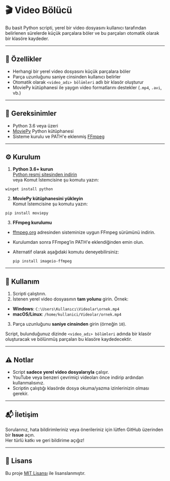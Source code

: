 # 🎬 Video Bölücü

Bu basit Python scripti, yerel bir video dosyasını kullanıcı tarafından belirlenen sürelerde küçük parçalara böler ve bu parçaları otomatik olarak bir klasöre kaydeder.

---

## 🚀 Özellikler

- Herhangi bir yerel video dosyasını küçük parçalara böler
- Parça uzunluğunu saniye cinsinden kullanıcı belirler
- Otomatik olarak `<video_adı> bölümleri` adlı bir klasör oluşturur
- MoviePy kütüphanesi ile yaygın video formatlarını destekler (`.mp4`, `.avi`, vb.)

---

## 🧰 Gereksinimler

- Python 3.6 veya üzeri
- [MoviePy](https://zulko.github.io/moviepy/) Python kütüphanesi
- Sisteme kurulu ve PATH'e eklenmiş [FFmpeg](https://ffmpeg.org/)

---

## ⚙️ Kurulum

1. **Python 3.6+ kurun**  
   [Python resmi sitesinden indirin](https://www.python.org/downloads/)  
   veya Komut İstemcisine şu komutu yazın:

```
winget install python
```

2. **MoviePy kütüphanesini yükleyin**  
   Komut İstemcisine şu komutu yazın:

```
pip install moviepy
```

3. **FFmpeg kurulumu**

- [ffmpeg.org](https://ffmpeg.org/) adresinden sisteminize uygun FFmpeg sürümünü indirin.
- Kurulumdan sonra FFmpeg’in PATH'e eklendiğinden emin olun.
- Alternatif olarak aşağıdaki komutu deneyebilirsiniz:

  ```
  pip install imageio-ffmpeg
  ```

---

## 🧪 Kullanım

1. Scripti çalıştırın.
2. İstenen yerel video dosyasının **tam yolunu** girin. Örnek:

- **Windows**: `C:\Users\Kullanıcı\Videolar\ornek.mp4`
- **macOS/Linux**: `/home/kullanici/Videolar/ornek.mp4`

3. Parça uzunluğunu **saniye cinsinden** girin (örneğin `10`).

Script, bulunduğunuz dizinde `<video_adı> bölümleri` adında bir klasör oluşturacak ve bölünmüş parçaları bu klasöre kaydedecektir.

---

## ⚠️ Notlar

- Script **sadece yerel video dosyalarıyla** çalışır.
- YouTube veya benzeri çevrimiçi videoları önce indirip ardından kullanmalısınız.
- Scriptin çalıştığı klasörde dosya okuma/yazma izinlerinizin olması gerekir.

---

## 📬 İletişim

Sorularınız, hata bildirimleriniz veya önerileriniz için lütfen GitHub üzerinden bir **Issue** açın.  
Her türlü katkı ve geri bildirime açığız!

---

## 🪪 Lisans

Bu proje [MIT Lisansı](LICENSE) ile lisanslanmıştır.
